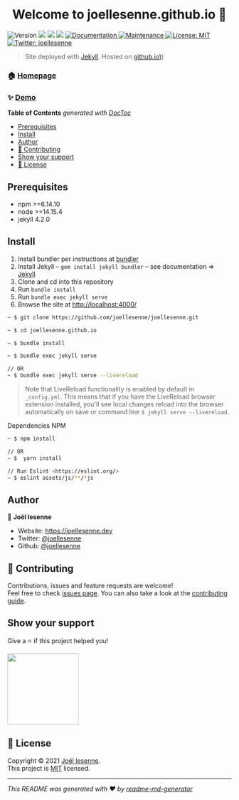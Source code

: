 <h1 align="center">Welcome to joellesenne.github.io 👋</h1>
<p>
  <img alt="Version" src="https://img.shields.io/badge/version-1.0.1-blue.svg?cacheSeconds=2592000" />
  <img src="https://img.shields.io/badge/npm-%3E%3D6.14.10-blue.svg" />
  <img src="https://img.shields.io/badge/node-%3E%3D14.15.4-blue.svg" />
  <img src="https://img.shields.io/badge/jekyll-4.2.0-blue.svg" />
  <a href="https://github.com/joellesenne/joellesennehub.io.git#readme" target="_blank">
    <img alt="Documentation" src="https://img.shields.io/badge/documentation-yes-brightgreen.svg" />
  </a>
  <a href="https://github.com/joellesenne/joellesennehub.io.git/graphs/commit-activity" target="_blank">
    <img alt="Maintenance" src="https://img.shields.io/badge/Maintained%3F-yes-green.svg" />
  </a>
  <a href="https://github.com/joellesenne/joellesennehub.io.git/blob/master/LICENSE" target="_blank">
    <img alt="License: MIT" src="https://img.shields.io/github/license/joellesenne/joellesenne.github.io" />
  </a>
  <a href="https://twitter.com/joellesenne" target="_blank">
    <img alt="Twitter: joellesenne" src="https://img.shields.io/twitter/follow/joellesenne.svg?style=social" />
  </a>
</p>

> Site deployed with [Jekyll](https://jekyllrb.com/). Hosted on [github.io)](github.io))

### 🏠 [Homepage](https://github.com/joellesenne/joellesenne.github.io#readme)

### ✨ [Demo](https://joellesenne.github.io/)

<!-- START doctoc generated TOC please keep comment here to allow auto update -->
<!-- DON'T EDIT THIS SECTION, INSTEAD RE-RUN doctoc TO UPDATE -->

**Table of Contents**  *generated with [DocToc](https://github.com/thlorenz/doctoc)*
- [Prerequisites](#prerequisites)
- [Install](#install)
- [Author](#author)
- [🤝 Contributing](#-contributing)
- [Show your support](#show-your-support)
- [📝 License](#-license)

<!-- END doctoc generated TOC please keep comment here to allow auto update -->

## Prerequisites

- npm >=6.14.10
- node >=14.15.4
- jekyll 4.2.0

## Install

1. Install bundler per instructions at [bundler](http://bundler.io)
2. Install Jekyll –  `gem install jekyll bundler` – see documentation => [Jekyll](https://jekyllrb.com/)
3. Clone and cd into this repository
4. Run `bundle install`
5. Run `bundle exec jekyll serve`
6. Browse the site at [http://localhost:4000/](francoislesenne.github.io)

```sh
~ $ git clone https://github.com/joellesenne/joellesenne.git

~ $ cd joellesenne.github.io

~ $ bundle install

~ $ bundle exec jekyll serve

// OR
~ $ bundle exec jekyll serve --livereload
```

>Note that LiveReload functionality is enabled by default in `_config.yml`.
This means that if you have the LiveReload browser extension installed,
you'll see local changes reload into the browser automatically on save or command line `$ jekyll serve --livereload`.

Dependencies NPM

```sh
~ $ npm install

// OR
~ $  yarn install

// Run Eslint <https://eslint.org/>
~ $ eslint assets/js/**/*js
```
## Author

👤 **Joël lesenne**

* Website: https://joellesenne.dev
* Twitter: [@joellesenne](https://twitter.com/joellesenne)
* Github: [@joellesenne](https://github.com/joellesenne)

## 🤝 Contributing

Contributions, issues and feature requests are welcome!<br />Feel free to check [issues page](https://github.com/joellesenne/joellesenne.github.io/issues). You can also take a look at the [contributing guide](https://github.com/joellesenne/joellesennehub.io.git/blob/master/CONTRIBUTING.md).

## Show your support

Give a ⭐️ if this project helped you!

<a href="https://www.patreon.com/joellesenne">
  <img src="https://c5.patreon.com/external/logo/become_a_patron_button@2x.png" width="160">
</a>

## 📝 License

Copyright © 2021 [Joël lesenne](https://github.com/joellesenne).<br />
This project is [MIT](https://github.com/joellesenne/joellesennehub.io.git/blob/master/LICENSE) licensed.

***
_This README was generated with ❤️ by [readme-md-generator](https://github.com/kefranabg/readme-md-generator)_
